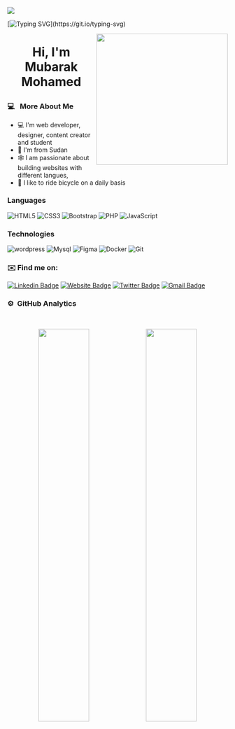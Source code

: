 ![](https://komarev.com/ghpvc/?username=digitalizetech&label=PROFILE+VIEWS)

[![Typing SVG](https://readme-typing-svg.herokuapp.com?size=24&width=600&lines=Welcome+To+mubarak-mohamed's+GitHub+Profile!)](https://git.io/typing-svg)


 <img align="right" src="https://camo.githubusercontent.com/992babdffd8c74a1502de375fbdf7e4d54773242/68747470733a2f2f6d656469612e67697068792e636f6d2f6d656469612f53576f536b4e36447854737a71494b4571762f67697068792e676966" width="300" height="300"/>
 </p>
 
 
 <h1 align="center">Hi, I'm Mubarak Mohamed <p>
 
  <h3>  💻 &nbsp; More About Me </h3>

- 💻 I'm web developer, designer, content creator and student
- 📍 I'm from Sudan
- 🕸️ I am passionate about building websites with different langues,
- 🚴 I like to ride bicycle on a daily basis
<!-- - 🤓 I like to learn about new tech and my website on [DigitalizeTech](https://digitalizeTech.sd) -->
  
  ### Languages
  ![HTML5](https://img.shields.io/badge/-HTML5-E34F26?style=plastic&logo=html5&logoColor=white)
  ![CSS3](https://img.shields.io/badge/-CSS3-1572B6?style=plastic&logo=css3)
  ![Bootstrap](https://img.shields.io/badge/-Bootstrap-563D7C?style=plastic&logo=bootstrap)
  ![PHP](https://img.shields.io/badge/-PHP-000?&logo=PHP)
  ![JavaScript](https://img.shields.io/badge/-JavaScript-000?&logo=JavaScript)


### Technologies

  ![wordpress](https://img.shields.io/badge/-wordpress-000?&logo=wordpress)
  ![Mysql](https://img.shields.io/badge/-Mysql-E10098?style=plastic&logo=Mysql)
  ![Figma ](https://img.shields.io/badge/-Figma-0081CB?style=plastic&logo=Figma)
  ![Docker](https://img.shields.io/badge/-Docker-000?&logo=Docker)
  ![Git](https://img.shields.io/badge/-Git-black?style=plastic&logo=git)

### ✉️ Find me on:

[![Linkedin Badge](https://img.shields.io/badge/-LinkedIn-blue?style=flat&logo=Linkedin&logoColor=white&link=https://www.linkedin.com/in/mubarakmohamed/)](https://www.linkedin.com/in/mubarakmohamed/)
[![Website Badge](https://img.shields.io/badge/-Personal.me-47CCCC?style=flat&logo=Google-Chrome&logoColor=white&link=https://mubarak.mohamed.com/my-work/cv/index.html)](https://mubarak.mohamed.com/my-work/cv/index.html)
[![Twitter Badge](https://img.shields.io/badge/-Twitter-1ca0f1?style=flat&labelColor=1ca0f1&logo=twitter&logoColor=white&link=https://twitter.com/mubarak.mohamed)](https://twitter.com/mubarak.mohamed)
[![Gmail Badge](https://img.shields.io/badge/-Gmail-c14438?style=flat&logo=Gmail&logoColor=white&link=mailto:jessicalim813@gmail.com)](mailto:mubarak.mohamed89@gmail.com)
 
 
 
  <h3> ⚙️ &nbsp;GitHub Analytics</h3>
<br>
<p align="center">
  <img width="48%" src="https://github-readme-stats.vercel.app/api?username=mubarak-mohamed&show_icons=true&theme=algolia" />
<!--   <img height="48%" src="https://github-readme-stats.vercel.app/api/top-langs/?username=digitalizetech&layout=compact&langs_count=8&theme=algolia"/> -->
  <img width="48%" src="https://github-readme-streak-stats.herokuapp.com/?user=mubarak-mohamed&theme=algolia" />  
<!-- <a href="https://github.com/digitalizetech">
  <img height="180em" src="https://github-readme-stats.vercel.app/api?username=mubarak-mohamed&show_icons=true&theme=algolia&include_all_commits=true&count_private=true"/>
  <img height="180em" src="https://github-readme-stats.vercel.app/api/top-langs/?username=digitalizetech&layout=compact&langs_count=8&theme=algolia"/>
</a> radical-->

</p>

